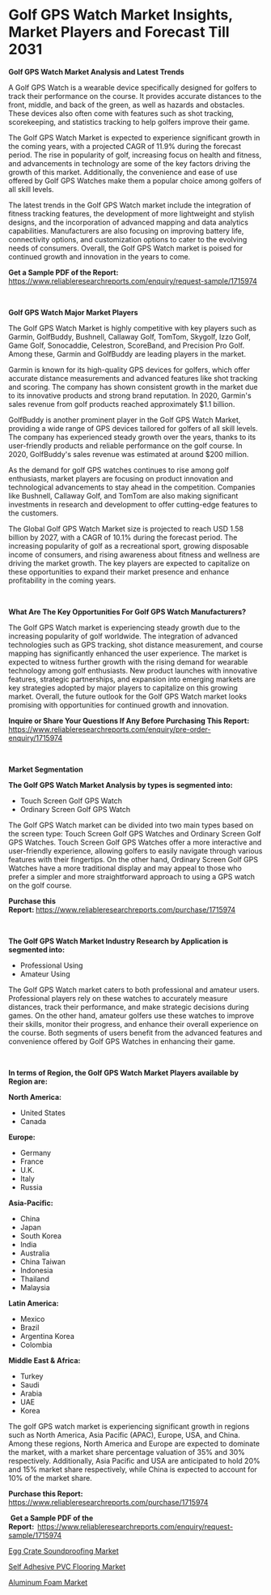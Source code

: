 <p><h1>Golf GPS Watch Market Insights, Market Players and Forecast Till 2031</h1></p><p><strong>Golf GPS Watch Market Analysis and Latest Trends</strong></p>
<p><p>A Golf GPS Watch is a wearable device specifically designed for golfers to track their performance on the course. It provides accurate distances to the front, middle, and back of the green, as well as hazards and obstacles. These devices also often come with features such as shot tracking, scorekeeping, and statistics tracking to help golfers improve their game.</p><p>The Golf GPS Watch Market is expected to experience significant growth in the coming years, with a projected CAGR of 11.9% during the forecast period. The rise in popularity of golf, increasing focus on health and fitness, and advancements in technology are some of the key factors driving the growth of this market. Additionally, the convenience and ease of use offered by Golf GPS Watches make them a popular choice among golfers of all skill levels.</p><p>The latest trends in the Golf GPS Watch market include the integration of fitness tracking features, the development of more lightweight and stylish designs, and the incorporation of advanced mapping and data analytics capabilities. Manufacturers are also focusing on improving battery life, connectivity options, and customization options to cater to the evolving needs of consumers. Overall, the Golf GPS Watch market is poised for continued growth and innovation in the years to come.</p></p>
<p><strong>Get a Sample PDF of the Report:&nbsp;</strong> <a href="https://www.reliableresearchreports.com/enquiry/request-sample/1715974">https://www.reliableresearchreports.com/enquiry/request-sample/1715974</a></p>
<p>&nbsp;</p>
<p><strong>Golf GPS Watch Major Market Players</strong></p>
<p><p>The Golf GPS Watch Market is highly competitive with key players such as Garmin, GolfBuddy, Bushnell, Callaway Golf, TomTom, Skygolf, Izzo Golf, Game Golf, Sonocaddie, Celestron, ScoreBand, and Precision Pro Golf. Among these, Garmin and GolfBuddy are leading players in the market.</p><p>Garmin is known for its high-quality GPS devices for golfers, which offer accurate distance measurements and advanced features like shot tracking and scoring. The company has shown consistent growth in the market due to its innovative products and strong brand reputation. In 2020, Garmin's sales revenue from golf products reached approximately $1.1 billion.</p><p>GolfBuddy is another prominent player in the Golf GPS Watch Market, providing a wide range of GPS devices tailored for golfers of all skill levels. The company has experienced steady growth over the years, thanks to its user-friendly products and reliable performance on the golf course. In 2020, GolfBuddy's sales revenue was estimated at around $200 million.</p><p>As the demand for golf GPS watches continues to rise among golf enthusiasts, market players are focusing on product innovation and technological advancements to stay ahead in the competition. Companies like Bushnell, Callaway Golf, and TomTom are also making significant investments in research and development to offer cutting-edge features to the customers.</p><p>The Global Golf GPS Watch Market size is projected to reach USD 1.58 billion by 2027, with a CAGR of 10.1% during the forecast period. The increasing popularity of golf as a recreational sport, growing disposable income of consumers, and rising awareness about fitness and wellness are driving the market growth. The key players are expected to capitalize on these opportunities to expand their market presence and enhance profitability in the coming years.</p></p>
<p>&nbsp;</p>
<p><strong>What Are The Key Opportunities For Golf GPS Watch Manufacturers?</strong></p>
<p><p>The Golf GPS Watch market is experiencing steady growth due to the increasing popularity of golf worldwide. The integration of advanced technologies such as GPS tracking, shot distance measurement, and course mapping has significantly enhanced the user experience. The market is expected to witness further growth with the rising demand for wearable technology among golf enthusiasts. New product launches with innovative features, strategic partnerships, and expansion into emerging markets are key strategies adopted by major players to capitalize on this growing market. Overall, the future outlook for the Golf GPS Watch market looks promising with opportunities for continued growth and innovation.</p></p>
<p><strong>Inquire or Share Your Questions If Any Before Purchasing This Report:</strong> <a href="https://www.reliableresearchreports.com/enquiry/pre-order-enquiry/1715974">https://www.reliableresearchreports.com/enquiry/pre-order-enquiry/1715974</a></p>
<p>&nbsp;</p>
<p><strong>Market Segmentation</strong></p>
<p><strong>The Golf GPS Watch Market Analysis by types is segmented into:</strong></p>
<p><ul><li>Touch Screen Golf GPS Watch</li><li>Ordinary Screen Golf GPS Watch</li></ul></p>
<p><p>The Golf GPS Watch market can be divided into two main types based on the screen type: Touch Screen Golf GPS Watches and Ordinary Screen Golf GPS Watches. Touch Screen Golf GPS Watches offer a more interactive and user-friendly experience, allowing golfers to easily navigate through various features with their fingertips. On the other hand, Ordinary Screen Golf GPS Watches have a more traditional display and may appeal to those who prefer a simpler and more straightforward approach to using a GPS watch on the golf course.</p></p>
<p><strong>Purchase this Report:&nbsp;</strong><a href="https://www.reliableresearchreports.com/purchase/1715974">https://www.reliableresearchreports.com/purchase/1715974</a></p>
<p>&nbsp;</p>
<p><strong>The Golf GPS Watch Market Industry Research by Application is segmented into:</strong></p>
<p><ul><li>Professional Using</li><li>Amateur Using</li></ul></p>
<p><p>The Golf GPS Watch market caters to both professional and amateur users. Professional players rely on these watches to accurately measure distances, track their performance, and make strategic decisions during games. On the other hand, amateur golfers use these watches to improve their skills, monitor their progress, and enhance their overall experience on the course. Both segments of users benefit from the advanced features and convenience offered by Golf GPS Watches in enhancing their game.</p></p>
<p>&nbsp;</p>
<p><strong>In terms of Region, the Golf GPS Watch Market Players available by Region are:</strong></p>
<p>
    <p> <strong> North America: </strong>
        <ul>
            <li>United States</li>
            <li>Canada</li>
        </ul>
        </p> 
    <p> <strong> Europe: </strong>
        <ul>
            <li>Germany</li>
            <li>France</li>
            <li>U.K.</li>
            <li>Italy</li>
            <li>Russia</li>
        </ul>
        </p> 
    <p> <strong> Asia-Pacific: </strong>
        <ul>
            <li>China</li>
            <li>Japan</li>
            <li>South Korea</li>
            <li>India</li>
            <li>Australia</li>
            <li>China Taiwan</li>
            <li>Indonesia</li>
            <li>Thailand</li>
            <li>Malaysia</li>
        </ul>
        </p> 
    <p> <strong> Latin America: </strong>
        <ul>
            <li>Mexico</li>
            <li>Brazil</li>
            <li>Argentina Korea</li>
            <li>Colombia</li>
        </ul>
        </p> 
    <p> <strong> Middle East & Africa: </strong>
        <ul>
            <li>Turkey</li>
            <li>Saudi</li>
            <li>Arabia</li>
            <li>UAE</li>
            <li>Korea</li>
        </ul>
    </p>
    </p>
<p><p>The golf GPS watch market is experiencing significant growth in regions such as North America, Asia Pacific (APAC), Europe, USA, and China. Among these regions, North America and Europe are expected to dominate the market, with a market share percentage valuation of 35% and 30% respectively. Additionally, Asia Pacific and USA are anticipated to hold 20% and 15% market share respectively, while China is expected to account for 10% of the market share.</p></p>
<p><strong>Purchase this Report: </strong><a href="https://www.reliableresearchreports.com/purchase/1715974">https://www.reliableresearchreports.com/purchase/1715974</a></p>
<p>&nbsp;<strong>Get a Sample PDF of the Report:&nbsp;&nbsp;</strong><a href="https://www.reliableresearchreports.com/enquiry/request-sample/1715974">https://www.reliableresearchreports.com/enquiry/request-sample/1715974</a></p>
<p><strong></strong></p>
<p><p><a href="https://summer-dogwood-3e9.notion.site/Egg-Crate-Soundproofing-Market-Challenges-Opportunities-and-Growth-Drivers-and-Major-Market-Playe-3d68632e093140ac821a3994edc79be0">Egg Crate Soundproofing Market</a></p><p><a href="https://lydian-appliance-61d.notion.site/Self-Adhesive-PVC-Flooring-Market-Insights-Market-Players-and-Forecast-Till-2031-f631b5bc6dda4d778891b7c237ce8564">Self Adhesive PVC Flooring Market</a></p><p><a href="https://forested-sushi-9b0.notion.site/Insights-into-Aluminum-Foam-Market-Size-Analysing-Market-Share-Trends-and-Growth-from-2024-to-203-6292a8c750c04b17aad01250cfd307da">Aluminum Foam Market</a></p></p>